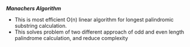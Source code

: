 ***Manachers Algorithm***
* This is most efficient O(n) linear algorithm for longest palindromic substring calculation. 
* This solves problem of two different approach of odd and even length palindrome calculation, and reduce complexity